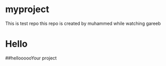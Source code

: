 # myproject
This is test repo
this repo is created by muhammed while watching gareeb 
<h1>Hello </h1>
##helloooooYour project
